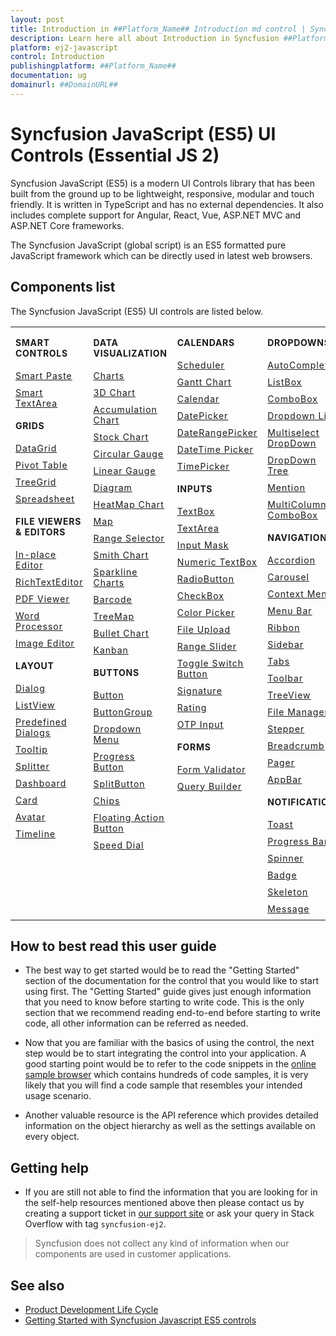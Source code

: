```yaml
---
layout: post
title: Introduction in ##Platform_Name## Introduction md control | Syncfusion
description: Learn here all about Introduction in Syncfusion ##Platform_Name## Introduction md control of Syncfusion Essential JS 2 and more.
platform: ej2-javascript
control: Introduction 
publishingplatform: ##Platform_Name##
documentation: ug
domainurl: ##DomainURL##
---
```


# Syncfusion JavaScript (ES5) UI Controls (Essential JS 2)

Syncfusion JavaScript (ES5) is a modern UI Controls library that has been built from the ground up to be lightweight, responsive, modular and touch friendly. It is written in TypeScript and has no external dependencies. It also includes complete support for Angular, React, Vue, ASP.NET MVC and ASP.NET Core frameworks.

The Syncfusion JavaScript (global script) is an ES5 formatted pure JavaScript framework which can be directly used in latest web browsers.

## Components list

The Syncfusion JavaScript (ES5) UI controls are listed below.

<style>

tr
{
border:0 !important;
}

td
{
border:0 !important;
vertical-align: top;
}

.controlanchorlink
{
text-decoration: none!important;
font-size: 14px!important;
text-align: left!important;
padding: 5px 0px;
letter-spacing: 1px;
}
.controlcategory
{
font-size: 14px!important;
text-align: left!important;
font-weight: bold!important;
letter-spacing: 0.7px;
}
}

</style>

<table id="table" style="border: 0px;">
<tbody>
<colgroup>
<col style="width: 25%">
<col style="width: 25%">
<col style="width: 25%">
<col style="width: 25%">
</colgroup>
</tbody>
<tr>
    <td>
        <div><p class="controlcategory">SMART CONTROLS</p></div>
        <div class="controlanchorlink"><a target="_self" href="https://ej2.syncfusion.com/javascript/documentation/smart-paste-button/es5-getting-started">Smart Paste</a></div>
        <div class="controlanchorlink"><a target="_self" href="https://ej2.syncfusion.com/javascript/documentation/smart-textarea/es5-getting-started">Smart TextArea</a></div>
        <div><p class="controlcategory">GRIDS</p></div>
        <div class="controlanchorlink"><a target="_self" href="https://ej2.syncfusion.com/javascript/documentation/grid/getting-started">DataGrid</a></div>
        <div class="controlanchorlink"><a target="_self" href="https://ej2.syncfusion.com/javascript/documentation/pivotview/getting-started">Pivot Table</a></div>
        <div class="controlanchorlink"><a target="_self" href="https://ej2.syncfusion.com/javascript/documentation/treegrid/getting-started">TreeGrid</a></div>
         <div class="controlanchorlink"><a target="_self" href="https://ej2.syncfusion.com/javascript/documentation/spreadsheet/getting-started">Spreadsheet</a></div>
        <div><p class="controlcategory">FILE VIEWERS & EDITORS</p></div>
        <div class="controlanchorlink"><a target="_self" href="https://ej2.syncfusion.com/javascript/documentation/in-place-editor/es5-getting-started">In-place Editor</a></div>
        <div class="controlanchorlink"><a target="_self" href="https://ej2.syncfusion.com/javascript/documentation/rich-text-editor/getting-started">RichTextEditor</a></div>
        <div class="controlanchorlink"><a target="_self" href="https://ej2.syncfusion.com/javascript/documentation/pdfviewer/getting-started">PDF Viewer</a></div>
        <div class="controlanchorlink"><a target="_self" href="https://ej2.syncfusion.com/javascript/documentation/document-editor/getting-started">Word Processor</a></div>
        <div class="controlanchorlink"><a target="_self" href="https://ej2.syncfusion.com/javascript/documentation/image-editor/es5-getting-started">Image Editor</a></div>
        <div><p class="controlcategory">LAYOUT</p></div>
        <div class="controlanchorlink"><a target="_self" href="https://ej2.syncfusion.com/javascript/documentation/dialog/es5-getting-started">Dialog</a></div>
        <div class="controlanchorlink"><a target="_self" href="https://ej2.syncfusion.com/javascript/documentation/listview/getting-started">ListView</a></div>
        <div class="controlanchorlink"><a target="_self" href="https://ej2.syncfusion.com/javascript/documentation/predefined-dialogs/es5-getting-started">Predefined Dialogs</a></div>
        <div class="controlanchorlink"><a target="_self" href="https://ej2.syncfusion.com/javascript/documentation/tooltip/getting-started">Tooltip</a></div>
        <div class="controlanchorlink"><a target="_self" href="https://ej2.syncfusion.com/javascript/documentation/splitter/es5-getting-started">Splitter</a></div>
        <div class="controlanchorlink"><a target="_self" href="https://ej2.syncfusion.com/javascript/documentation/dashboard-layout/es5-getting-started">Dashboard</a></div>
        <div class="controlanchorlink"><a target="_self" href="https://ej2.syncfusion.com/javascript/documentation/card/getting-started">Card</a></div>
        <div class="controlanchorlink"><a target="_self" href="https://ej2.syncfusion.com/javascript/documentation/avatar/es5-getting-started">Avatar</a></div>
        <div class="controlanchorlink"><a target="_self" href="https://ej2.syncfusion.com/javascript/documentation/timeline/es5-getting-started">Timeline</a></div>
    </td>
    <td>
        <div><p class="controlcategory">DATA VISUALIZATION</p></div>
        <div class="controlanchorlink"><a target="_self" href="https://ej2.syncfusion.com/javascript/documentation/chart/es5-getting-started">Charts</a></div>
        <div class="controlanchorlink"><a target="_self" href="https://ej2.syncfusion.com/javascript/documentation/3d-chart/es5-getting-started">3D Chart</a></div>
        <div class="controlanchorlink"><a target="_self" href="https://ej2.syncfusion.com/javascript/documentation/accumulation-chart/es5-getting-started">Accumulation Chart</a></div>
        <div class="controlanchorlink"><a target="_self" href="https://ej2.syncfusion.com/javascript/documentation/stock-chart/es5-getting-started">Stock Chart</a></div>
        <div class="controlanchorlink"><a target="_self" href="https://ej2.syncfusion.com/javascript/documentation/circular-gauge/es5-getting-started">Circular Gauge</a></div>
        <div class="controlanchorlink"><a target="_self" href="https://ej2.syncfusion.com/javascript/documentation/linear-gauge/es5-getting-started">Linear Gauge</a></div>
        <div class="controlanchorlink"><a target="_self" href="https://ej2.syncfusion.com/javascript/documentation/diagram/getting-started">Diagram </a></div>
        <div class="controlanchorlink"><a target="_self" href="https://ej2.syncfusion.com/javascript/documentation/heatmap-chart/getting-started">HeatMap Chart</a></div>
        <div class="controlanchorlink"><a target="_self" href="https://ej2.syncfusion.com/javascript/documentation/maps/es5-getting-started">Map</a></div>
        <div class="controlanchorlink"><a target="_self" href="https://ej2.syncfusion.com/javascript/documentation/range-navigator/getting-started">Range Selector</a></div>
        <div class="controlanchorlink"><a target="_self" href="https://ej2.syncfusion.com/javascript/documentation/smithchart/getting-started">Smith Chart</a></div>
        <div class="controlanchorlink"><a target="_self" href="https://ej2.syncfusion.com/javascript/documentation/sparkline/es5-getting-started">Sparkline Charts</a></div>
        <div class="controlanchorlink"><a target="_self" href="https://ej2.syncfusion.com/javascript/documentation/barcode/getting-started">Barcode</a></div>
        <div class="controlanchorlink"><a target="_self" href="https://ej2.syncfusion.com/javascript/documentation/treemap/es5-getting-started">TreeMap</a></div>
        <div class="controlanchorlink"><a target="_self" href="https://ej2.syncfusion.com/javascript/documentation/bullet-chart/getting-started">Bullet Chart</a></div>
        <div class="controlanchorlink"><a target="_self" href="https://ej2.syncfusion.com/javascript/documentation/kanban/es5-getting-started">Kanban</a></div>
        <div><p class="controlcategory">BUTTONS</p></div>
        <div class="controlanchorlink"><a target="_self" href="https://ej2.syncfusion.com/javascript/documentation/button/es5-getting-started">Button</a></div>
        <div class="controlanchorlink"><a target="_self" href="https://ej2.syncfusion.com/javascript/documentation/button-group/getting-started">ButtonGroup</a></div>
        <div class="controlanchorlink"><a target="_self" href="https://ej2.syncfusion.com/javascript/documentation/drop-down-button/es5-getting-started">Dropdown Menu</a></div>
        <div class="controlanchorlink"><a target="_self" href="https://ej2.syncfusion.com/javascript/documentation/progress-button/es5-getting-started">Progress Button</a></div>
        <div class="controlanchorlink"><a target="_self" href="https://ej2.syncfusion.com/javascript/documentation/split-button/es5-getting-started">SplitButton</a></div>
        <div class="controlanchorlink"><a target="_self" href="https://ej2.syncfusion.com/javascript/documentation/chips/getting-started">Chips</a></div>
        <div class="controlanchorlink"><a target="_self" href="https://ej2.syncfusion.com/javascript/documentation/floating-action-button/es5-getting-started">Floating Action Button</a></div>
        <div class="controlanchorlink"><a target="_self" href="https://ej2.syncfusion.com/javascript/documentation/speed-dial/es5-getting-started">Speed Dial</a></div>
    </td>
    <td>
        <div><p class="controlcategory">CALENDARS</p></div>
        <div class="controlanchorlink"><a target="_self" href="https://ej2.syncfusion.com/javascript/documentation/schedule/getting-started">Scheduler</a></div>
        <div class="controlanchorlink"><a target="_self" href="https://ej2.syncfusion.com/javascript/documentation/gantt/es5-getting-started">Gantt Chart</a></div>
        <div class="controlanchorlink"><a target="_self" href="https://ej2.syncfusion.com/javascript/documentation/calendar/es5-getting-started">Calendar</a></div>
        <div class="controlanchorlink"><a target="_self" href="https://ej2.syncfusion.com/javascript/documentation/datepicker/es5-getting-started">DatePicker</a></div>
        <div class="controlanchorlink"><a target="_self" href="https://ej2.syncfusion.com/javascript/documentation/daterangepicker/es5-getting-started">DateRangePicker</a></div>
        <div class="controlanchorlink"><a target="_self" href="https://ej2.syncfusion.com/javascript/documentation/datetimepicker/es5-getting-started">DateTime Picker</a></div>
        <div class="controlanchorlink"><a target="_self" href="https://ej2.syncfusion.com/javascript/documentation/timepicker/es5-getting-started">TimePicker</a></div>
        <div><p class="controlcategory">INPUTS</p></div>
        <div class="controlanchorlink"><a target="_self" href="https://ej2.syncfusion.com/javascript/documentation/textbox/es5-getting-started">TextBox</a></div>
        <div class="controlanchorlink"><a target="_self" href="https://ej2.syncfusion.com/javascript/documentation/textarea/es5-getting-started">TextArea</a></div>
        <div class="controlanchorlink"><a target="_self" href="https://ej2.syncfusion.com/javascript/documentation/maskedtextbox/es5-getting-started">Input Mask</a></div>
        <div class="controlanchorlink"><a target="_self" href="https://ej2.syncfusion.com/javascript/documentation/numerictextbox/es5-getting-started">Numeric TextBox</a></div>
        <div class="controlanchorlink"><a target="_self" href="https://ej2.syncfusion.com/javascript/documentation/radio-button/es5-getting-started">RadioButton</a></div>
        <div class="controlanchorlink"><a target="_self" href="https://ej2.syncfusion.com/javascript/documentation/check-box/es5-getting-started">CheckBox</a></div>
        <div class="controlanchorlink"><a target="_self" href="https://ej2.syncfusion.com/javascript/documentation/color-picker/es5-getting-started">Color Picker</a></div>
        <div class="controlanchorlink"><a target="_self" href="https://ej2.syncfusion.com/javascript/documentation/uploader/es5-getting-started">File Upload</a></div>
        <div class="controlanchorlink"><a target="_self" href="https://ej2.syncfusion.com/javascript/documentation/range-slider/getting-started">Range Slider</a></div>
        <div class="controlanchorlink"><a target="_self" href="https://ej2.syncfusion.com/javascript/documentation/switch/es5-getting-started">Toggle Switch Button</a></div>
        <div class="controlanchorlink"><a target="_self" href="https://ej2.syncfusion.com/javascript/documentation/signature/es5-getting-started">Signature</a></div>
        <div class="controlanchorlink"><a target="_self" href="https://ej2.syncfusion.com/javascript/documentation/rating/es5-getting-started">Rating</a></div>
        <div class="controlanchorlink"><a target="_self" href="https://ej2.syncfusion.com/javascript/documentation/otp-input/es5-getting-started">OTP Input</a></div>
        <div><p class="controlcategory">FORMS</p></div>
        <div class="controlanchorlink"><a target="_self" href="https://ej2.syncfusion.com/javascript/documentation/form-validator/validation-rules">Form Validator</a></div>
        <div class="controlanchorlink"><a target="_self" href="https://ej2.syncfusion.com/javascript/documentation/query-builder/es5-getting-started">Query Builder</a></div>
    </td>
    <td>
        <div><p class="controlcategory">DROPDOWNS</p></div>
        <div class="controlanchorlink"><a target="_self" href="https://ej2.syncfusion.com/javascript/documentation/auto-complete/es5-getting-started">AutoComplete</a></div>
        <div class="controlanchorlink"><a target="_self" href="https://ej2.syncfusion.com/javascript/documentation/list-box/getting-started">ListBox</a></div>
        <div class="controlanchorlink"><a target="_self" href="https://ej2.syncfusion.com/javascript/documentation/combo-box/es5-getting-started">ComboBox</a></div>
        <div class="controlanchorlink"><a target="_self" href="https://ej2.syncfusion.com/javascript/documentation/drop-down-list/es5-getting-started">Dropdown List</a></div>
        <div class="controlanchorlink"><a target="_self" href="https://ej2.syncfusion.com/javascript/documentation/multi-select/es5-getting-started">Multiselect DropDown</a></div>
        <div class="controlanchorlink"><a target="_self" href="https://ej2.syncfusion.com/javascript/documentation/drop-down-tree/es5-getting-started">DropDown Tree</a></div>
        <div class="controlanchorlink"><a target="_self" href="https://ej2.syncfusion.com/javascript/documentation/mention/es5-getting-started">Mention</a></div>
        <div class="controlanchorlink"><a target="_self" href="https://ej2.syncfusion.com/javascript/documentation/multicolumn-combobox/es5-getting-started">MultiColumn ComboBox</a></div>
        <div><p class="controlcategory">NAVIGATION</p></div>
        <div class="controlanchorlink"><a target="_self" href="https://ej2.syncfusion.com/javascript/documentation/accordion/getting-started">Accordion</a></div>
        <div class="controlanchorlink"><a target="_self" href="https://ej2.syncfusion.com/javascript/documentation/carousel/es5-getting-started">Carousel</a></div>
        <div class="controlanchorlink"><a target="_self" href="https://ej2.syncfusion.com/javascript/documentation/context-menu/es5-getting-started">Context Menu</a></div>
        <div class="controlanchorlink"><a target="_self" href="https://ej2.syncfusion.com/javascript/documentation/menu/es5-getting-started">Menu Bar</a></div>
        <div class="controlanchorlink"><a target="_self" href="https://ej2.syncfusion.com/javascript/documentation/ribbon/es5-getting-started">Ribbon</a></div>
        <div class="controlanchorlink"><a target="_self" href="https://ej2.syncfusion.com/javascript/documentation/sidebar/getting-started">Sidebar</a></div>
        <div class="controlanchorlink"><a target="_self" href="https://ej2.syncfusion.com/javascript/documentation/tab/getting-started">Tabs</a></div>
        <div class="controlanchorlink"><a target="_self" href="https://ej2.syncfusion.com/javascript/documentation/toolbar/getting-started">Toolbar</a></div>
        <div class="controlanchorlink"><a target="_self" href="https://ej2.syncfusion.com/javascript/documentation/treeview/es5-getting-started">TreeView</a></div>
        <div class="controlanchorlink"><a target="_self" href="https://ej2.syncfusion.com/javascript/documentation/file-manager/es5-getting-started">File Manager</a></div>
        <div class="controlanchorlink"><a target="_self" href="https://ej2.syncfusion.com/javascript/documentation/stepper/es5-getting-started">Stepper</a></div>
        <div class="controlanchorlink"><a target="_self" href="https://ej2.syncfusion.com/javascript/documentation/breadcrumb/es5-getting-started">Breadcrumb</a></div>
        <div class="controlanchorlink"><a target="_self" href="https://ej2.syncfusion.com/javascript/documentation/pager/getting-started">Pager</a></div>
        <div class="controlanchorlink"><a target="_self" href="https://ej2.syncfusion.com/javascript/documentation/appbar/es5-getting-started">AppBar</a></div>
        <div><p class="controlcategory">NOTIFICATION</p></div>
        <div class="controlanchorlink"><a target="_self" href="https://ej2.syncfusion.com/javascript/documentation/toast/es5-getting-started">Toast</a></div>
        <div class="controlanchorlink"><a target="_self" href="https://ej2.syncfusion.com/javascript/documentation/progressbar/es5-getting-started">Progress Bar</a></div>
        <div class="controlanchorlink"><a target="_self" href="https://ej2.syncfusion.com/javascript/documentation/spinner/es5-getting-started">Spinner</a></div>
        <div class="controlanchorlink"><a target="_self" href="https://ej2.syncfusion.com/javascript/documentation/badge/es5-getting-started">Badge</a></div>
        <div class="controlanchorlink"><a target="_self" href="https://ej2.syncfusion.com/javascript/documentation/skeleton/es5-getting-started">Skeleton</a></div>
        <div class="controlanchorlink"><a target="_self" href="https://ej2.syncfusion.com/javascript/documentation/message/es5-getting-started">Message</a></div>
    </td>
</tr>
</table>

## How to best read this user guide

* The best way to get started would be to read the "Getting Started" section of the
documentation for the control that you would like to start using first. The "Getting Started"
guide gives just enough information that you need to know before starting to write code.
This is the only section that we recommend reading end-to-end before starting to write code,
all other information can be referred as needed.

* Now that you are familiar with the basics of using the control, the next step would
be to start integrating the control into your application. A good starting point
would be to refer to the code snippets in the [online sample browser](https://ej2.syncfusion.com/javascript/demos/)
which contains hundreds of code samples, it is very likely that you will find
a code sample that resembles your intended usage scenario.

* Another valuable resource is the API reference which provides detailed information on
the object hierarchy as well as the settings available on every object.

## Getting help

* If you are still not able to find the information that you are looking for in the
self-help resources mentioned above then please contact us by creating a support ticket
in [our support site](https://syncfusion.com/support) or ask your query in Stack Overflow
with tag `syncfusion-ej2`.

> Syncfusion does not collect any kind of information when our components are used in customer applications.

## See also

* [Product Development Life Cycle](https://www.syncfusion.com/support/product-lifecycle/estudio)
* [Getting Started with Syncfusion Javascript ES5 controls](https://ej2.syncfusion.com/javascript/documentation/getting-started/quick-start)